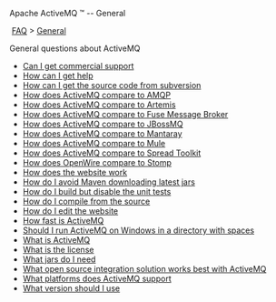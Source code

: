 Apache ActiveMQ ™ -- General 

 [FAQ](/FAQ/index.md) > [General](../FAQ/general.md)


General questions about ActiveMQ

*   [Can I get commercial support](/FAQ/General/can-i-get-commercial-Community/support.md)
*   [How can I get help](../FAQ/General/how-can-i-get-help.md)
*   [How can I get the source code from subversion](../FAQ/General/how-can-i-get-the-source-code-from-subversion.md)
*   [How does ActiveMQ compare to AMQP](how-does-activemq-compare-to-Connectivity/Protocols/amqp.md)
*   [How does ActiveMQ compare to Artemis](../FAQ/General/how-does-activemq-compare-to-artemis.md)
*   [How does ActiveMQ compare to Fuse Message Broker](../FAQ/General/how-does-activemq-compare-to-fuse-message-broker.md)
*   [How does ActiveMQ compare to JBossMQ](../FAQ/General/how-does-activemq-compare-to-jbossmq.md)
*   [How does ActiveMQ compare to Mantaray](../FAQ/General/how-does-activemq-compare-to-mantaray.md)
*   [How does ActiveMQ compare to Mule](../FAQ/General/how-does-activemq-compare-to-mule.md)
*   [How does ActiveMQ compare to Spread Toolkit](../FAQ/General/how-does-activemq-compare-to-spread-toolkit.md)
*   [How does OpenWire compare to Stomp](../FAQ/General/how-does-openwire-compare-to-stomp.md)
*   [How does the website work](../FAQ/General/how-does-the-website-work.md)
*   [How do I avoid Maven downloading latest jars](../FAQ/General/how-do-i-avoid-maven-downloading-latest-jars.md)
*   [How do I build but disable the unit tests](../FAQ/General/how-do-i-build-but-disable-the-unit-tests.md)
*   [How do I compile from the source](../FAQ/General/how-do-i-compile-from-the-source.md)
*   [How do I edit the website](../FAQ/General/how-do-i-edit-the-website.md)
*   [How fast is ActiveMQ](../FAQ/General/how-fast-is-activemq.md)
*   [Should I run ActiveMQ on Windows in a directory with spaces](../FAQ/General/should-i-run-activemq-on-windows-in-a-directory-with-spaces.md)
*   [What is ActiveMQ](../FAQ/General/what-is-activemq.md)
*   [What is the license](../FAQ/General/what-is-the-license.md)
*   [What jars do I need](../FAQ/General/what-jars-do-i-need.md)
*   [What open source integration solution works best with ActiveMQ](../FAQ/General/what-open-source-integration-solution-works-best-with-activemq.md)
*   [What platforms does ActiveMQ support](/FAQ/General/what-platforms-does-activemq-Community/support.md)
*   [What version should I use](../FAQ/General/what-version-should-i-use.md)

